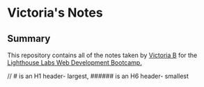 # Victoria's Notes

## Summary
This repository contains all of the notes taken by [Victoria B](https://github.com/viccbrown) for the [Lighthouse Labs Web Development Bootcamp.](https://www.lighthouselabs.ca/)


// # is an H1 header- largest, ###### is an H6 header- smallest
